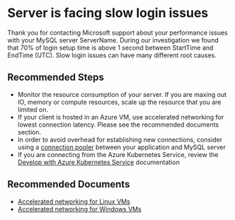 <properties
    pageTitle="Orcas MySQL server is facing slow login issues"
    description="Orcas MySQL server is facing slow login issues"
    infoBubbleText="Server is facing slow login issues. See details on the right"
    service="microsoft.dbformysql"
    resource="dbformysql"
    authors="congwang"
    ms.author="conwan"
    displayOrder="100"
    articleId="dbformysql-asc-performance-slowlogin"
    diagnosticScenario="OrcasMySQLSlowLogin"
    selfHelpType="rca"
    resourceTags="servers, databases"
	cloudEnvironments="public, Fairfax"
	ownershipId="AzureData_AzureDatabaseforMySQL"
/>

# Server is facing slow login issues

<!--issueDescription-->
Thank you for contacting Microsoft support about your performance issues with your MySQL server <!--$ServerName-->ServerName<!--/$ServerName-->. During our investigation we found that 70% of login setup time is above 1 second between <!--$StartTime-->StartTime<!--/$StartTime--> and <!--$EndTime-->EndTime<!--/$EndTime--> (UTC). Slow login issues can have many different root causes.
<!--/issueDescription-->

## **Recommended Steps**

* Monitor the resource consumption of your server. If you are maxing out IO, memory or compute resources, scale up the resource that you are limited on.
* If your client is hosted in an Azure VM, use accelerated networking for lowest connection latency. Please see the recommended documents section. 
* In order to avoid overhead for establishing new connections, consider using a [connection pooler](https://docs.microsoft.com/azure/mysql/concepts-connectivity#access-databases-by-using-connection-pooling-recommended) between your application and MySQL server
* If you are connecting from the Azure Kubernetes Service, review the [Develop with Azure Kubernetes Service](https://docs.microsoft.com/azure/mysql/concepts-aks) documentation

## **Recommended Documents**

* [Accelerated networking for Linux VMs](https://docs.microsoft.com/azure/virtual-network/create-vm-accelerated-networking-cli)<br>
* [Accelerated networking for Windows VMs](https://docs.microsoft.com/azure/virtual-network/create-vm-accelerated-networking-powershell)